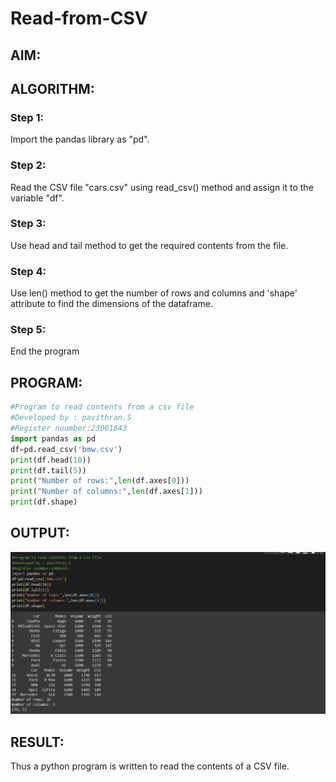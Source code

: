 # Read-from-CSV

## AIM:

## ALGORITHM:
### Step 1:
Import the pandas library as "pd".
### Step 2:
Read the CSV file "cars.csv" using read_csv() method and assign it to the variable "df".

### Step 3:
Use head and tail method to get the required contents from the file.
### Step 4:
Use len() method to get the number of rows and columns and 'shape' attribute to find the
dimensions of the dataframe.

### Step 5:
End the program

## PROGRAM:
```python
#Program to read contents from a csv file
#Developed by : pavithran.S
#Register nuumber:23001643
import pandas as pd
df=pd.read_csv('bmw.csv')
print(df.head(10))
print(df.tail(5))
print("Number of rows:",len(df.axes[0]))
print("Number of columns:",len(df.axes[1]))
print(df.shape)
```

## OUTPUT:
![output](/Screenshot%202023-08-07%20095934.png)

## RESULT:
Thus a python program is written to read the contents of a CSV file.
